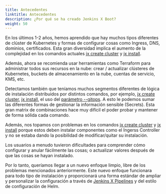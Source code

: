 ```yaml
---
title: Antecedentes
linktitle: Antecedentes
description: ¿Por qué se ha creado Jenkins X Boot?
weight: 50
---
```


En los últimos 1-2 años, hemos aprendido que hay muchos tipos diferentes de clúster de Kubernetes y formas de configurar cosas como Ingress, DNS, dominios, certificados. Esta gran diversidad implica el aumento de la complejidad en los comandos actuales [jx create cluster](/commands/jx_create_cluster/) y [jx install](/commands/deprecation/).

Además, ahora se recomienda usar herramientas como Terraform para administrar todos sus recursos en la nube: crear / actualizar clústeres de Kubernetes, buckets de almacenamiento en la nube, cuentas de servicio, KMS, etc.

Detectamos también que teníamos muchos segmentos diferentes de lógica de instalación distribuidos por distintos comandos, por ejemplo, [jx create cluster](/commands/jx_create_cluster/), [jx install](/commands/deprecation/), el uso del [parámetro --gitops](/docs/resources/guides/managing-jx/common-tasks/manage-via-gitops/). A esto le podemos sumar las diferentes formas de gestionar la información sensible (Secrets). Esta gran matrix de combinaciones hace muy difícil el poder probar y mantener de forma sólida cada comando.

Además, nos topamos con problemas en los comandos [jx create cluster](/commands/jx_create_cluster/) y [jx install](/commands/deprecation/) porque estos deben instalar componentes como el Ingerss Controller y no se estaba dando la posibilidad de modificar/quitar su instalación.

Los usuarios a menudo tuvieron dificultades para comprender cómo configurar y anular fácilmente las cosas; o actualizar valores después de que las cosas se hayan instalado.

Por lo tanto, queríamos llegar a un nuevo enfoque limpio, libre de los problemas mencionados anteriormente. Este nuevo enfoque funcionara para todo tipo de instalación y proporcionará una forma estándar de ampliar y personalizar la configuración a través de [Jenkins X Pipelines](/es/about/concepts/jenkins-x-pipelines/) y del estilo de configuración de Helm.